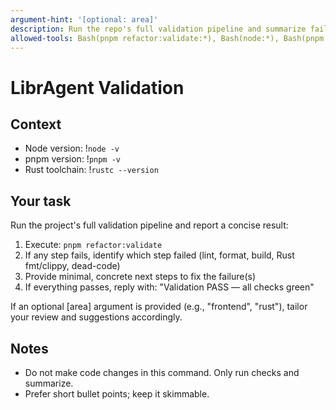 ```yaml
---
argument-hint: '[optional: area]'
description: Run the repo's full validation pipeline and summarize failures with actionable fixes
allowed-tools: Bash(pnpm refactor:validate:*), Bash(node:*), Bash(pnpm -v:*), Bash(rustc:*), Bash(cargo:* )
---
```


# LibrAgent Validation

## Context

- Node version: !`node -v`
- pnpm version: !`pnpm -v`
- Rust toolchain: !`rustc --version`

## Your task

Run the project's full validation pipeline and report a concise result:

1. Execute: `pnpm refactor:validate`
2. If any step fails, identify which step failed (lint, format, build, Rust fmt/clippy, dead-code)
3. Provide minimal, concrete next steps to fix the failure(s)
4. If everything passes, reply with: "Validation PASS — all checks green"

If an optional [area] argument is provided (e.g., "frontend", "rust"), tailor your review and suggestions accordingly.

## Notes

- Do not make code changes in this command. Only run checks and summarize.
- Prefer short bullet points; keep it skimmable.
